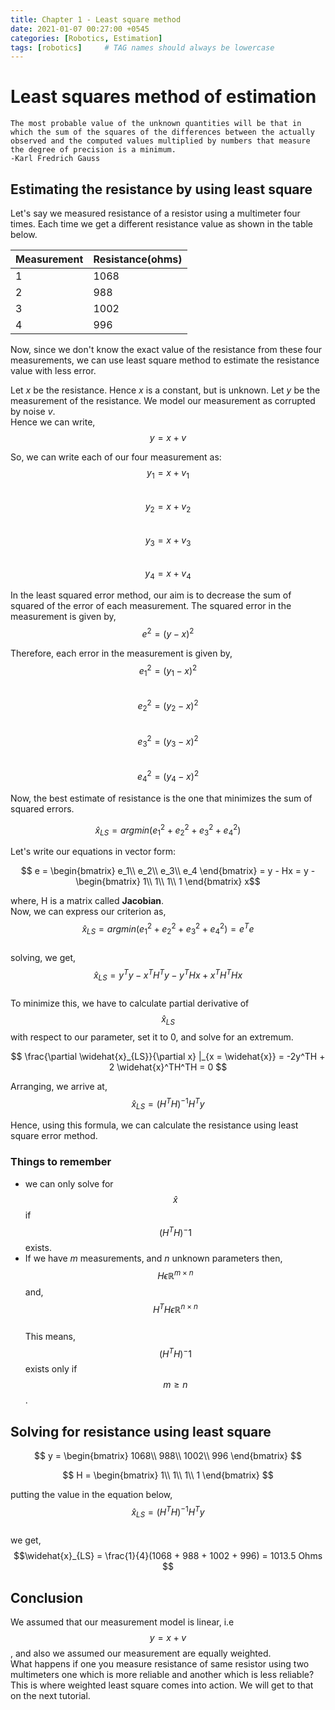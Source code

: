 ```yaml
---
title: Chapter 1 - Least square method
date: 2021-01-07 00:27:00 +0545
categories: [Robotics, Estimation]
tags: [robotics]     # TAG names should always be lowercase
---
```




# Least squares method of estimation
```
The most probable value of the unknown quantities will be that in which the sum of the squares of the differences between the actually observed and the computed values multiplied by numbers that measure the degree of precision is a minimum.
-Karl Fredrich Gauss
```

## Estimating the resistance by using least square

Let's say we measured resistance of a resistor using a multimeter four times. Each time we get a different resistance value as shown in the table below. 

| Measurement | Resistance(ohms) |
|-------------|------------------|
| 1           | 1068             |
| 2           | 988              |
| 3           | 1002             |
| 4           | 996              |

Now, since we don't know the exact value of the resistance from these four measurements, we can use least square method to estimate the resistance value with less error. 

Let *x* be the resistance. Hence *x* is a constant, but is unknown. 
Let *y* be the measurement of the resistance. We model our measurement as corrupted by noise *v*.  
Hence we can write,  
  $$y = x + v$$

So, we can write each of our four measurement as:  
$$ y_1 = x + v_1 $$  
$$ y_2 = x + v_2 $$  
$$ y_3 = x + v_3 $$  
$$ y_4 = x + v_4 $$  

In the least squared error method, our aim is to decrease the sum of squared of the error of each measurement. The squared error in the measurement is given by,  
$$ e^2 = (y - x)^2 $$  

Therefore, each error in the measurement is given by,   
$$ e_1^2 = (y_1 - x)^2 $$  
$$ e_2^2 = (y_2 - x)^2 $$  
$$ e_3^2 = (y_3 - x)^2 $$  
$$ e_4^2 = (y_4 - x)^2 $$  

Now, the best estimate of resistance is the one that minimizes the sum of squared errors.

$$ \widehat{x}_{LS} = argmin(e_1^2 + e_2^2 + e_3^2 + e_4^2) $$  

Let's write our equations in vector form:

$$ e = \begin{bmatrix}
e_1\\ 
e_2\\ 
e_3\\ 
e_4
\end{bmatrix}  = y - Hx  = y - \begin{bmatrix}
1\\ 
1\\ 
1\\ 
1
\end{bmatrix} x$$ 

where, H is a matrix called **Jacobian**.  
Now, we can express our criterion as,  
$$ \widehat{x}_{LS} = argmin(e_1^2 + e_2^2 + e_3^2 + e_4^2) = e^Te $$  
solving, we get,  
$$ \widehat{x}_{LS} = y^Ty - x^TH^Ty - y^THx + x^TH^THx $$    
To minimize this, we have to calculate partial derivative of $$\widehat{x}_{LS}$$  with respect to our parameter, set it to 0, and solve for an extremum.

$$ \frac{\partial \widehat{x}_{LS}}{\partial x} |_{x = \widehat{x}} = -2y^TH + 2 \widehat{x}^TH^TH = 0 $$  

Arranging, we arrive at,   
$$ \widehat{x}_{LS} = (H^TH)^{-1}H^Ty $$  

Hence, using this formula, we can calculate the resistance using least square error method. 

### Things to remember
- we can only solve for $$\widehat{x}$$ if $$(H^TH)^-1$$ exists.
- If we have *m* measurements, and *n* unknown parameters then, $$H \epsilon \mathbb{R}^{m\times n}$$ and, $$H^TH \epsilon \mathbb{R}^{n\times n}$$  
  This means,  $$(H^TH)^-1$$  exists only if $$m \geq n$$.

## Solving for resistance using least square

$$ y = \begin{bmatrix}
1068\\ 
988\\ 
1002\\ 
996
\end{bmatrix} $$  

$$ H = \begin{bmatrix}
1\\ 
1\\ 
1\\ 
1
\end{bmatrix} $$  

putting the value in the equation below,  
$$\widehat{x}_{LS} = (H^TH)^{-1}H^Ty$$  
we get,   
$$\widehat{x}_{LS} = \frac{1}{4}(1068 + 988 + 1002 + 996) = 1013.5 Ohms $$

## Conclusion
We assumed that our measurement model is linear, i.e  $$y = x + v$$, and also we assumed our measurement are equally weighted.  
What happens if one you measure resistance of same resistor using two multimeters one which is more reliable and another which is less reliable? This is where weighted least square comes into action. We will get to that on the next tutorial. 


